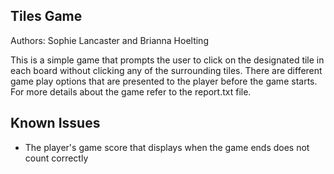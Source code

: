 ## Tiles Game

Authors: Sophie Lancaster and Brianna Hoelting

This is a simple game that prompts the user to click on the designated tile in each board without 
clicking any of the surrounding tiles. There are different game play options that are presented 
to the player before the game starts. For more details about the game refer to the report.txt file.

## Known Issues

* The player's game score that displays when the game ends does not count correctly
